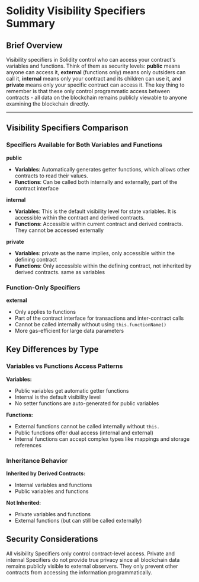 # Solidity Visibility Specifiers Summary

## Brief Overview

Visibility specifiers in Solidity control who can access your contract's variables and functions. Think of them as security levels: **public** means anyone can access it, **external** (functions only) means only outsiders can call it, **internal** means only your contract and its children can use it, and **private** means only your specific contract can access it. The key thing to remember is that these only control programmatic access between contracts - all data on the blockchain remains publicly viewable to anyone examining the blockchain directly.

---

## Visibility Specifiers Comparison

### Specifiers Available for Both Variables and Functions

**public**
- **Variables**: Automatically generates getter functions, which allows other contracts to read their values.
- **Functions**: Can be called both internally and externally, part of the contract interface

**internal** 
- **Variables**: This is the default visibility level for state variables. It is accessible within the contract and derived contracts.
- **Functions**: Accessible within current contract and derived contracts. They cannot be accessed externally

**private**
- **Variables**: private as the name implies, only accessible within the defining contract
- **Functions**: Only accessible within the defining contract, not inherited by derived contracts. same as variables

### Function-Only Specifiers

**external**
- Only applies to functions
- Part of the contract interface for transactions and inter-contract calls
- Cannot be called internally without using `this.functionName()`
- More gas-efficient for large data parameters

## Key Differences by Type

### Variables vs Functions Access Patterns

**Variables:**
- Public variables get automatic getter functions
- Internal is the default visibility level
- No setter functions are auto-generated for public variables

**Functions:**
- External functions cannot be called internally without `this.`
- Public functions offer dual access (internal and external)
- Internal functions can accept complex types like mappings and storage references

### Inheritance Behavior

**Inherited by Derived Contracts:**
- Internal variables and functions
- Public variables and functions

**Not Inherited:**
- Private variables and functions
- External functions (but can still be called externally)

## Security Considerations

All visibility Specifiers only control contract-level access. Private and internal Specifiers do not provide true privacy since all blockchain data remains publicly visible to external observers. They only prevent other contracts from accessing the information programmatically.